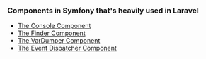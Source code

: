 ### Components in Symfony that's heavily used in Laravel
- [The Console Component](https://laracasts.com/series/discover-symfony-components/episodes/1)
- [The Finder Component](https://laracasts.com/series/discover-symfony-components/episodes/2)
- [The VarDumper Component](https://laracasts.com/series/discover-symfony-components/episodes/3)
- [The Event Dispatcher Component](https://laracasts.com/series/discover-symfony-components/episodes/4)
